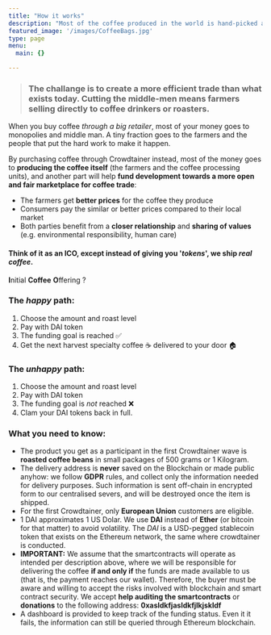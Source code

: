 ```yaml
---
title: "How it works"
description: "Most of the coffee produced in the world is hand-picked and cultivated by small farmers. Yet, its markets are moved by a few huge companies."
featured_image: '/images/CoffeeBags.jpg'
type: page
menu:
  main: {}

---
```


> ### The challange is to create a more efficient trade than what exists today. Cutting the middle-men means farmers selling directly to coffee drinkers or roasters.

<!-- Shipping coffee overseas (in this first case, from Brazil to Europe) requires volume: it only makes sense if we can sell it to enough people to fill up a container.

To do so, an Ethereum smartcontract (source code) drives a coffee crowdsale of the farms production.

If the funding goal **is not** reached, the money can be released from the smart contract back to the buyers.

If however, the funding goal **is** reached, the coffee is considered sold and production kicks in - that would make the it first significant coffee trade organized by code and people instead of huge corporations. -->


When you buy coffee *through a big retailer*, most of your money goes to monopolies and middle man. A tiny fraction goes to the farmers and the people that put the hard work to make it happen.

By purchasing coffee through Crowdtainer instead, most of the money goes to **producing the coffee itself** (the farmers and the coffee processing units), and another part will help **fund development towards a more open and fair marketplace for coffee trade**:

* The farmers get **better prices** for the coffee they produce
* Consumers pay the similar or better prices compared to their local market
* Both parties benefit from a **closer relationship** and **sharing of values** (e.g. environmental responsibility, human care)

#### Think of it as an ICO, except instead of giving you '*tokens*', we ship *real coffee*.
**I**nitial **Coffee** **O**ffering ?

### The *happy* path:

1. Choose the amount and roast level
2. Pay with DAI token 
3. The funding goal is reached ✅
4. Get the next harvest specialty coffee ☕️ delivered to your door 🏠

### The *unhappy* path:

1. Choose the amount and roast level
2. Pay with DAI token
3. The funding goal is *not* reached ❌
4. Clam your DAI tokens back in full.

### What you need to know:

* The product you get as a participant in the first Crowdtainer wave is **roasted coffee beans** in small packages of 500 grams or 1 Kilogram.
* The delivery address is **never** saved on the Blockchain or made public anyhow: we follow **GDPR** rules, and collect only the information needed for delivery purposes. Such information is sent off-chain in encrypted form to our centralised severs, and will be destroyed once the item is shipped. 
* For the first Crowdtainer, only **European Union** customers are eligible.
* 1 DAI approximates 1 US Dolar. We use **DAI** instead of **Ether** (or bitcoin for that matter) to avoid volatility. The *_DAI_* is a USD-pegged stablecoin token that exists on the Ethereum network, the same where crowdtainer is conducted.
* **IMPORTANT:** We assume that the smartcontracts will operate as intended per description above, where we will be responsible for delivering the coffee **if and only if** the funds are made available to us (that is, the payment reaches our wallet). Therefore, the buyer must be aware and willing to accept the risks involved with blockchain and smart contract security. We accept **help auditing the smartcontracts** or **donations** to the following address: **0xasldkfjasldkfjlkjskldf**
* A dashboard is provided to keep track of the funding status. Even it it fails, the information can still be queried through Ethereum blockchain.